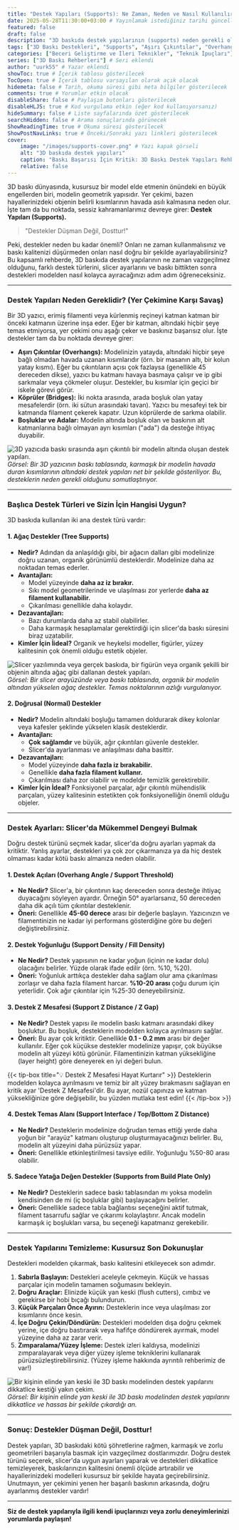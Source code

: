 ```yaml
---
title: "Destek Yapıları (Supports): Ne Zaman, Neden ve Nasıl Kullanılır? (Baskı Başarısı İçin Kritik)"
date: 2025-05-28T11:30:00+03:00 # Yayınlamak istediğiniz tarihi güncelleyebilirsiniz
featured: false
draft: false
description: "3D baskıda destek yapılarının (supports) neden gerekli olduğunu, aşırı çıkıntıları ve köprüleri nasıl destekleyeceğinizi öğrenin. Ağaç ve doğrusal destek türleri, slicer ayarları ve destek temizleme ipuçları." # SEO odaklı ve açıklayıcı
tags: ["3D Baskı Destekleri", "Supports", "Aşırı Çıkıntılar", "Overhangs", "Slicer Ayarları Destek", "Baskı Kalitesi", "Destek Çıkarma", "Tree Supports", "Normal Supports"] # Genişletilmiş ve SEO odaklı etiketler
categories: ["Beceri Geliştirme ve İleri Teknikler", "Teknik İpuçları"] # Kategoriler güncellendi
series: ["3D Baskı Rehberleri"] # Seri eklendi
author: "uurk55" # Yazar eklendi
showToc: true # İçerik tablosu gösterilecek
TocOpen: true # İçerik tablosu varsayılan olarak açık olacak
hidemeta: false # Tarih, okuma süresi gibi meta bilgiler gösterilecek
comments: true # Yorumlar etkin olacak
disableShare: false # Paylaşım butonları gösterilecek
disableHLJS: true # Kod vurgulama etkin (eğer kod kullanıyorsanız)
hideSummary: false # Liste sayfalarında özet gösterilecek
searchHidden: false # Arama sonuçlarında görünecek
ShowReadingTime: true # Okuma süresi gösterilecek
ShowPostNavLinks: true # Önceki/Sonraki yazı linkleri gösterilecek
cover:
    image: "/images/supports-cover.png" # Yazı kapak görseli
    alt: "3D baskıda destek yapıları"
    caption: "Baskı Başarısı İçin Kritik: 3D Baskı Destek Yapıları Rehberi"
    relative: false
---
```


3D baskı dünyasında, kusursuz bir model elde etmenin önündeki en büyük engellerden biri, modelin geometrik yapısıdır. Yer çekimi, bazen hayallerinizdeki objenin belirli kısımlarının havada asılı kalmasına neden olur. İşte tam da bu noktada, sessiz kahramanlarımız devreye girer: **Destek Yapıları (Supports).**

> "Destekler Düşman Değil, Dosttur!"

Peki, destekler neden bu kadar önemli? Onları ne zaman kullanmalısınız ve baskı kalitenizi düşürmeden onları nasıl doğru bir şekilde ayarlayabilirsiniz? Bu kapsamlı rehberde, 3D baskıda destek yapılarının ne zaman vazgeçilmez olduğunu, farklı destek türlerini, slicer ayarlarını ve baskı bittikten sonra destekleri modelden nasıl kolayca ayıracağınızı adım adım öğreneceksiniz.

---

### **Destek Yapıları Neden Gereklidir? (Yer Çekimine Karşı Savaş)**

Bir 3D yazıcı, erimiş filamenti veya kürlenmiş reçineyi katman katman bir önceki katmanın üzerine inşa eder. Eğer bir katman, altındaki hiçbir şeye temas etmiyorsa, yer çekimi onu aşağı çeker ve baskınız başarısız olur. İşte destekler tam da bu noktada devreye girer:

* **Aşırı Çıkıntılar (Overhangs):** Modelinizin yatayda, altındaki hiçbir şeye bağlı olmadan havada uzanan kısımlarıdır (örn. bir masanın altı, bir kolun yatay kısmı). Eğer bu çıkıntıların açısı çok fazlaysa (genellikle 45 dereceden dikse), yazıcı bu katmanı havaya basmaya çalışır ve ip gibi sarkmalar veya çökmeler oluşur. Destekler, bu kısımlar için geçici bir iskele görevi görür.
* **Köprüler (Bridges):** İki nokta arasında, arada boşluk olan yatay mesafelerdir (örn. iki sütun arasındaki tavan). Yazıcı bu mesafeyi tek bir katmanda filament çekerek kapatır. Uzun köprülerde de sarkma olabilir.
* **Boşluklar ve Adalar:** Modelin altında boşluk olan ve baskının alt katmanlarına bağlı olmayan ayrı kısımları ("ada") da desteğe ihtiyaç duyabilir.

![3D yazıcıda baskı sırasında aşırı çıkıntılı bir modelin altında oluşan destek yapıları.](/images/supports-why.png "Destek Yapıları: Yer Çekimine Karşı İskeleniz")
*Görsel: Bir 3D yazıcının baskı tablasında, karmaşık bir modelin havada duran kısımlarının altındaki destek yapıları net bir şekilde gösteriliyor. Bu, desteklerin neden gerekli olduğunu somutlaştırıyor.*

---

### **Başlıca Destek Türleri ve Sizin İçin Hangisi Uygun?**

3D baskıda kullanılan iki ana destek türü vardır:

#### **1. Ağaç Destekler (Tree Supports)**

* **Nedir?** Adından da anlaşıldığı gibi, bir ağacın dalları gibi modelinize doğru uzanan, organik görünümlü desteklerdir. Modelinize daha az noktadan temas ederler.
* **Avantajları:**
    * Model yüzeyinde **daha az iz bırakır.**
    * Sıkı model geometrilerinde ve ulaşılması zor yerlerde **daha az filament kullanabilir.**
    * Çıkarılması genellikle daha kolaydır.
* **Dezavantajları:**
    * Bazı durumlarda daha az stabil olabilirler.
    * Daha karmaşık hesaplamalar gerektirdiği için slicer'da baskı süresini biraz uzatabilir.
* **Kimler İçin İideal?** Organik ve heykelsi modeller, figürler, yüzey kalitesinin çok önemli olduğu estetik objeler.

![Slicer yazılımında veya gerçek baskıda, bir figürün veya organik şekilli bir objenin altında ağaç gibi dallanan destek yapıları.](/images/tree-supports.png "Ağaç Destekler")
*Görsel: Bir slicer arayüzünde veya baskı tablasında, organik bir modelin altından yükselen ağaç destekler. Temas noktalarının azlığı vurgulanıyor.*

#### **2. Doğrusal (Normal) Destekler**

* **Nedir?** Modelin altındaki boşluğu tamamen doldurarak dikey kolonlar veya kafesler şeklinde yükselen klasik desteklerdir.
* **Avantajları:**
    * **Çok sağlamdır** ve büyük, ağır çıkıntıları güvenle destekler.
    * Slicer'da ayarlanması ve anlaşılması daha basittir.
* **Dezavantajları:**
    * Model yüzeyinde **daha fazla iz bırakabilir.**
    * Genellikle **daha fazla filament kullanır.**
    * Çıkarılması daha zor olabilir ve modelde temizlik gerektirebilir.
* **Kimler İçin İdeal?** Fonksiyonel parçalar, ağır çıkıntılı mühendislik parçaları, yüzey kalitesinin estetikten çok fonksiyonelliğin önemli olduğu objeler.

---

### **Destek Ayarları: Slicer'da Mükemmel Dengeyi Bulmak**

Doğru destek türünü seçmek kadar, slicer'da doğru ayarları yapmak da kritiktir. Yanlış ayarlar, destekleri ya çok zor çıkarmanıza ya da hiç destek olmaması kadar kötü baskı almanıza neden olabilir.

#### **1. Destek Açıları (Overhang Angle / Support Threshold)**

* **Ne Nedir?** Slicer'a, bir çıkıntının kaç dereceden sonra desteğe ihtiyaç duyacağını söyleyen ayardır. Örneğin 50° ayarlarsanız, 50 dereceden daha dik açılı tüm çıkıntılar desteklenir.
* **Öneri:** Genellikle **45-60 derece** arası bir değerle başlayın. Yazıcınızın ve filamentinizin ne kadar iyi performans gösterdiğine göre bu değeri değiştirebilirsiniz.

#### **2. Destek Yoğunluğu (Support Density / Fill Density)**

* **Ne Nedir?** Destek yapısının ne kadar yoğun (içinin ne kadar dolu) olacağını belirler. Yüzde olarak ifade edilir (örn. %10, %20).
* **Öneri:** Yoğunluk arttıkça destekler daha sağlam olur ama çıkarılması zorlaşır ve daha fazla filament harcar. **%10-20 arası** çoğu durum için yeterlidir. Çok ağır çıkıntılar için %25-30 deneyebilirsiniz.

#### **3. Destek Z Mesafesi (Support Z Distance / Z Gap)**

* **Ne Nedir?** Destek yapısı ile modelin baskı katmanı arasındaki dikey boşluktur. Bu boşluk, desteklerin modelden kolayca ayrılmasını sağlar.
* **Öneri:** Bu ayar çok kritiktir. Genellikle **0.1 - 0.2 mm** arası bir değer kullanılır. Eğer çok küçükse destekler modelinize yapışır, çok büyükse modelin alt yüzeyi kötü görünür. Filamentinizin katman yüksekliğine (layer height) göre deneyerek en iyi değeri bulun.

{{< tip-box title="💡 Destek Z Mesafesi Hayat Kurtarır" >}}
Desteklerin modelden kolayca ayrılmasını ve temiz bir alt yüzey bırakmasını sağlayan en kritik ayar 'Destek Z Mesafesi'dir. Bu ayar, nozül çapınıza ve katman yüksekliğinize göre değişebilir, bu yüzden mutlaka test edin!
{{< /tip-box >}}

#### **4. Destek Temas Alanı (Support Interface / Top/Bottom Z Distance)**

* **Ne Nedir?** Desteklerin modelinize doğrudan temas ettiği yerde daha yoğun bir "arayüz" katmanı oluşturup oluşturmayacağınızı belirler. Bu, modelin alt yüzeyini daha pürüzsüz yapar.
* **Öneri:** Genellikle etkinleştirilmesi tavsiye edilir. Yoğunluğu %50-80 arası olabilir.

#### **5. Sadece Yatağa Değen Destekler (Supports from Build Plate Only)**

* **Ne Nedir?** Desteklerin sadece baskı tablasından mı yoksa modelin kendisinden de mi (iç boşluklar gibi) başlayacağını belirler.
* **Öneri:** Genellikle sadece tabla bağlantısı seçeneğini aktif tutmak, filament tasarrufu sağlar ve çıkarımı kolaylaştırır. Ancak modelin karmaşık iç boşlukları varsa, bu seçeneği kapatmanız gerekebilir.

---

### **Destek Yapılarını Temizleme: Kusursuz Son Dokunuşlar**

Destekleri modelden çıkarmak, baskı kalitesini etkileyecek son adımdır.

1.  **Sabırla Başlayın:** Destekleri aceleyle çekmeyin. Küçük ve hassas parçalar için modelin tamamen soğumasını bekleyin.
2.  **Doğru Araçlar:** Elinizde küçük yan keski (flush cutters), cımbız ve gerekirse bir hobi bıçağı bulundurun.
3.  **Küçük Parçaları Önce Ayırın:** Desteklerin ince veya ulaşılması zor kısımlarını önce kesin.
4.  **İçe Doğru Çekin/Döndürün:** Destekleri modelden dışa doğru çekmek yerine, içe doğru bastırarak veya hafifçe döndürerek ayırmak, model yüzeyine daha az zarar verir.
5.  **Zımparalama/Yüzey İşleme:** Destek izleri kaldıysa, modelinizi zımparalayarak veya diğer yüzey işleme tekniklerini kullanarak pürüzsüzleştirebilirsiniz. (Yüzey işleme hakkında ayrıntılı rehberimiz de var!)

![Bir kişinin elinde yan keski ile 3D baskı modelinden destek yapılarını dikkatlice kestiği yakın çekim.](/images/support-removal.png "Destek Çıkarma")
*Görsel: Bir kişinin elinde yan keski ile 3D baskı modelinden destek yapılarını dikkatlice ve hassas bir şekilde çıkardığı an.*

---

### **Sonuç: Destekler Düşman Değil, Dosttur!**

Destek yapıları, 3D baskıdaki kötü şöhretlerine rağmen, karmaşık ve zorlu geometrileri başarıyla basmak için vazgeçilmez dostlarımızdır. Doğru destek türünü seçerek, slicer'da uygun ayarları yaparak ve destekleri dikkatlice temizleyerek, baskılarınızın kalitesini önemli ölçüde artırabilir ve hayallerinizdeki modelleri kusursuz bir şekilde hayata geçirebilirsiniz. Unutmayın, yer çekimini yenen her başarılı baskının arkasında, doğru ayarlanmış destekler vardır!

---

**Siz de destek yapılarıyla ilgili kendi ipuçlarınızı veya zorlu deneyimlerinizi yorumlarda paylaşın!**